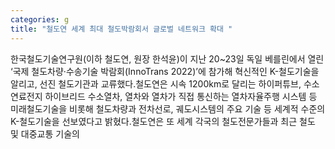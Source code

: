 ```yaml
---
categories: g
title: "철도연 세계 최대 철도박람회서 글로벌 네트워크 확대 "
---
```

한국철도기술연구원(이하 철도연, 원장 한석윤)이 지난 20~23일 독일 베를린에서 열린 ‘국제 철도차량·수송기술 박람회(InnoTrans 2022)’에 참가해 혁신적인 K-철도기술을 알리고, 선진 철도기관과 교류했다.철도연은 시속 1200km로 달리는 하이퍼튜브, 수소연료전지 하이브리드 수소열차, 열차와 열차가 직접 통신하는 열차자율주행 시스템 등 미래철도기술을 비롯해 철도차량과 전차선로, 궤도시스템의 주요 기술 등 세계적 수준의 K-철도기술을 선보였다고 밝혔다.철도연은 또 세계 각국의 철도전문가들과 최근 철도 및 대중교통 기술의